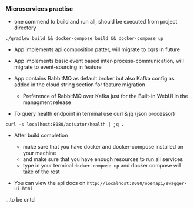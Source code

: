 ### Microservices practise 
- one commend to build and run all, should be executed from project directory
```
./gradlew build && docker-compose build && docker-compose up
``` 

- App implements api composition patter, will migrate to cqrs in future
- App implements basic event based inter-process-communication, will migrate to event-sourcing in feature
- App contains RabbitMQ as default broker but also Kafka config as added in the cloud string section for feature migration
  - Preference of RabbitMQ over Kafka just for the Built-in WebUI in the managment release 

- To query health endpoint in terminal use curl & jq (json processor) 
```
curl -s localhost:8080/actuator/health | jq .  
```


- After build completion
    - make sure that you have docker and docker-compose installed on your machine
    - and make sure that you have enough resources to run all services
    - type in your terminal ```docker-compose up``` and docker compose will take of the rest

- You can view the api docs on ```http://localhost:8080/openapi/swagger-ui.html```


...to be cntd
